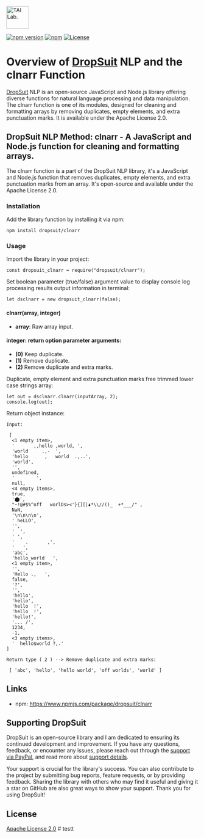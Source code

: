 [<img alt="TAI Lab." width="59px" src="https://github.com/ladooniani/tailab/blob/master/assets/tai_lab_terbinari_cbm_project_logo.png" />](https://github.com/ladooniani/dropsuit#readme)

[![npm version](https://img.shields.io/npm/v/dropsuit/clnarr.svg?style=flat)](https://www.npmjs.com/package/dropsuit/clnarr) [![npm](https://img.shields.io/npm/dt/dropsuit/clnarr.svg?style=flat-square)](https://www.npmjs.com/package/dropsuit/clnarr) [![License](https://img.shields.io/npm/l/dropsuit/clnstr.svg)](https://www.npmjs.com/package/dropsuit/clnstr)

# Overview of [DropSuit](https://github.com/ladooniani/dropsuit#readme) NLP and the clnarr Function

[DropSuit](https://github.com/ladooniani/dropsuit#readme) NLP is an open-source JavaScript and Node.js library offering diverse functions for natural language processing and data manipulation. The clnarr function is one of its modules, designed for cleaning and formatting arrays by removing duplicates, empty elements, and extra punctuation marks. It is available under the Apache License 2.0.

## DropSuit NLP Method: clnarr - A JavaScript and Node.js function for cleaning and formatting arrays.

The clnarr function is a part of the DropSuit NLP library, it's a JavaScript and Node.js function that removes duplicates, empty elements, and extra punctuation marks from an array. It's open-source and available under the Apache License 2.0.

### Installation

Add the library function by installing it via npm:

```
npm install dropsuit/clnarr
```

### Usage

Import the library in your project:

```
const dropsuit_clnarr = require("dropsuit/clnarr");

```

Set boolean parameter (true/false) argument value to display console log processing results output information in terminal:

```
let dsclnarr = new dropsuit_clnarr(false);
```

#### clnarr(array, integer)

- **array**: Raw array input.

#### integer: return option parameter arguments:

- **(0)** Keep duplicate.
- **(1)** Remove duplicate.
- **(2)** Remove duplicate and extra marks.

Duplicate, empty element and extra punctuation marks free trimmed lower case strings array:

```
let out = dsclnarr.clnarr(inputArray, 2);
console.log(out);
```

Return object instance:

```
Input:

 [
  <1 empty item>,
  '       ,,hello ,world, ',
  'world     .,-  ',
  'hello      ,   world  .,..',
  'world',
  '',
  undefined,
  '        ',
  null,
  <4 empty items>,
  true,
  '⬤',
  "~!@#$%^off   worlDs><'}{][|🌢*\\//()_  +*___/" ,
  NaN,
  '\n\n\n\n',
  ' heLLO',
  '',
  '  ',
  ' ',
  '    .       ,',
  '   ',
  'abc',
  'hello_world   ',
  <1 empty item>,
  '',
  'Hello .,   ',
  false,
  '?',
  '',
  'hello',
  'hello',
  'hello  !',
  'hello  !',
  'hello!',
  '... /',
  1234,
  -1,
  <3 empty items>,
  '  hello$world ?,.'
]

Return type ( 2 ) --> Remove duplicate and extra marks:

 [ 'abc', 'hello', 'hello world', 'off worlds', 'world' ]

```

## Links

- npm: https://www.npmjs.com/package/dropsuit/clnarr

## Supporting DropSuit

DropSuit is an open-source library and I am dedicated to ensuring its continued development and improvement. If you have any questions, feedback, or encounter any issues, please reach out through the [support via PayPal](https://www.paypal.com/paypalme/dropsuit?country.x=GE&locale.x=en_US), and read more about [support details](https://github.com/ladooniani/dropsuit/blob/main/Support.md).

Your support is crucial for the library's success. You can also contribute to the project by submitting bug reports, feature requests, or by providing feedback. Sharing the library with others who may find it useful and giving it a star on GitHub are also great ways to show your support. Thank you for using DropSuit!

## License

[Apache License 2.0](LICENSE.txt)
#   t e s t t  
 